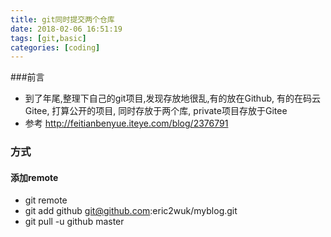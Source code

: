 ```yaml
---
title: git同时提交两个仓库
date: 2018-02-06 16:51:19
tags: [git,basic]
categories: [coding]
---
```

###前言
* 到了年尾,整理下自己的git项目,发现存放地很乱,有的放在Github, 有的在码云Gitee, 打算公开的项目, 同时存放于两个库, private项目存放于Gitee
* 参考 http://feitianbenyue.iteye.com/blog/2376791

### 方式
#### 添加remote
* git remote
* git add github git@github.com:eric2wuk/myblog.git
* git pull -u github master